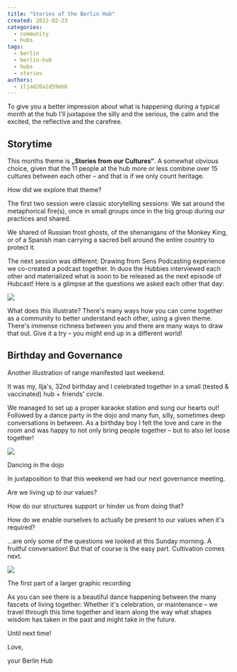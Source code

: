 ```yaml
---
title: "Stories of the Berlin Hub"
created: 2022-02-23
categories: 
  - community
  - hubs
tags: 
  - berlin
  - berlin-hub
  - hubs
  - stories
authors: 
  - iljad20a2d59ebb
---
```


To give you a better impression about what is happening during a typical month at the hub I'll juxtapose the silly and the serious, the calm and the excited, the reflective and the carefree.

## Storytime

This months theme is **„Stories from our Cultures“**. A somewhat obvious choice, given that the 11 people at the hub more or less combine over 15 cultures between each other – and that is if we only count heritage.

How did we explore that theme?

The first two session were classic storytelling sessions: We sat around the metaphorical fire(s), once in small groups once in the big group during our practices and shared.

We shared of Russian frost ghosts, of the shenanigans of the Monkey King, or of a Spanish man carrying a sacred bell around the entire country to protect it.

The next session was different: Drawing from Sens Podcasting experience we co-created a podcast together. In duos the Hubbies interviewed each other and materialized what is soon to be released as the next episode of Hubcast! Here is a glimpse at the questions we asked each other that day:

![](/assets/images/Podcast-768x1024.jpg)

What does this illustrate? There's many ways how you can come together as a community to better understand each other, using a given theme. There's immense richness between you and there are many ways to draw that out. Give it a try – you might end up in a different world!

## **Birthday and Governance**

Another illustration of range manifested last weekend.

It was my, Ilja's, 32nd birthday and I celebrated together in a small (tested & vaccinated) hub + friends' circle.

We managed to set up a proper karaoke station and sung our hearts out! Followed by a dance party in the dojo and many fun, silly, sometimes deep conversations in between. As a birthday boy I felt the love and care in the room and was happy to not only bring people together – but to also let loose together!

![](/assets/images/bday-1024x768.jpeg)

Dancing in the dojo

In juxtaposition to that this weekend we had our next governance meeting.

Are we living up to our values?

How do our structures support or hinder us from doing that?

How do we enable ourselves to actually be present to our values when it's required?

…are only some of the questions we looked at this Sunday morning. A fruitful conversation! But that of course is the easy part. Cultivation comes next.

![](/assets/images/Gov-Meeting-page-1-conflict-768x1024.png)

The first part of a larger graphic recording

As you can see there is a beautiful dance happening between the many fascets of living together: Whether it's celebration, or maintenance – we travel through this time together and learn along the way what shapes wisdom has taken in the past and might take in the future.

Until next time!

Love,

your Berlin Hub
